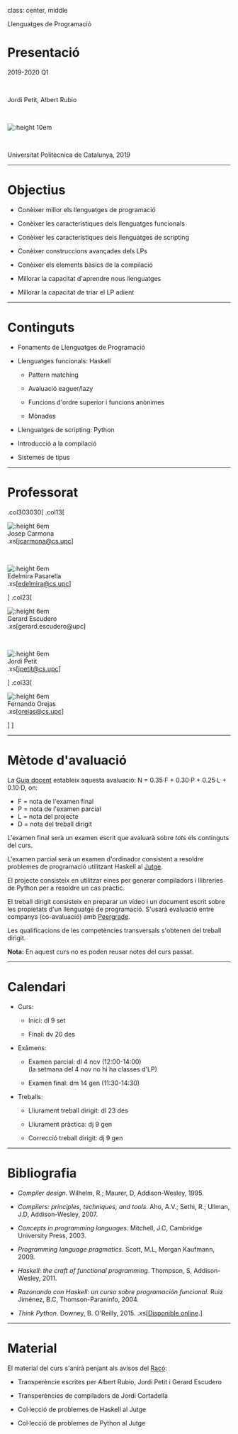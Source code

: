 
class: center, middle


Llenguatges de Programació

# Presentació

2019-2020 Q1

<br/>

Jordi Petit, Albert Rubio

<br/>

![:height 10em](img/hello-world.png)

<br/>

Universitat Politècnica de Catalunya, 2019



---

# Objectius



- Conèixer millor els llenguatges de programació

- Conèixer les característiques dels llenguatges funcionals

- Conèixer les característiques dels llenguatges de scripting

- Conèixer construccions avançades dels LPs

- Conèixer els elements bàsics de la compilació

- Millorar la capacitat d'aprendre nous llenguatges

- Millorar la capacitat de triar el LP adient


---

# Continguts

- Fonaments de Llenguatges de Programació

- Llenguatges funcionals: Haskell

  - Pattern matching

  - Avaluació eaguer/lazy

  - Funcions d'ordre superior i funcions anònimes

  - Mònades

- Llenguatges de scripting: Python

- Introducció a la compilació

- Sistemes de tipus


---

# Professorat


.col303030[
.col13[

![:height 6em](img/profes/jcarmona.png)
<br>
Josep Carmona
<br>
.xs[jcarmona@cs.upc]


<br>

![:height 6em](img/profes/edelmira.png)
<br>
Edelmira Pasarella
<br>
.xs[edelmira@cs.upc]


]
.col23[

![:height 6em](img/profes/gescudero.png)
<br>
Gerard Escudero
<br>
.xs[gerard.escudero@upc]


<br>

![:height 6em](img/profes/jpetit.png)
<br>
Jordi Petit
<br>
.xs[jpetit@cs.upc]


]
.col33[

![:height 6em](img/profes/forejas.png)
<br>
Fernando Orejas
<br>
.xs[orejas@cs.upc]



]
]




---

# Mètode d'avaluació

La [Guia docent](https://www.fib.upc.edu/ca/estudis/graus/grau-en-enginyeria-informatica/pla-destudis/assignatures/LP)
estableix aquesta avaluació: N = 0.35·F + 0.30·P + 0.25·L + 0.10·D,
on:

- F = nota de l'examen final
- P = nota de l'examen parcial
- L = nota del projecte
- D = nota del treball dirigit

L'examen final serà un examen escrit que avaluarà sobre *tots* els continguts
del curs.

L'examen parcial serà un examen d'ordinador consistent a resoldre problemes de
programació utilitzant Haskell al [Jutge](https://jutge.org).

El projecte consisteix en utilitzar eines per generar compiladors i llibreries
de Python per a resoldre un cas pràctic.

El treball dirigit consisteix en preparar un vídeo i un document escrit sobre
les propietats d'un llenguatge de programació. S'usarà
evaluació entre companys (co-avaluació) amb [Peergrade](https://www.peergrade.io).

Les qualificacions de les competències transversals s'obtenen del treball
dirigit.

**Nota:** En aquest curs no es poden reusar notes del curs passat.




---

# Calendari

- Curs:

    - Inici: dl 9 set

    - Final: dv 20 des

- Exàmens:

    - Examen parcial: dl 4 nov (12:00-14:00) <br>
    (la setmana del 4 nov no hi ha classes d'LP)

    - Examen final: dm 14 gen (11:30-14:30)

- Treballs:

    - Lliurament treball dirigit: dl 23 des

    - Lliurament pràctica: dj 9  gen

    - Correcció treball dirigit: dj 9 gen
---


# Bibliografia

- *Compiler design*. Wilhelm, R.; Maurer, D, Addison-Wesley, 1995.

- *Compilers: principles, techniques, and tools*. Aho, A.V.; Sethi, R.;
Ullman, J.D, Addison-Wesley, 2007.

- *Concepts in programming languages*. Mitchell, J.C, Cambridge University Press, 2003.

- *Programming language pragmatics*. Scott, M.L, Morgan Kaufmann, 2009.

- *Haskell: the craft of functional programming*. Thompson, S, Addison-Wesley, 2011.

- *Razonando con Haskell: un curso sobre programación funcional*. Ruiz Jiménez, B.C,
Thomson-Paraninfo, 2004.

- *Think Python*. Downey, B. O'Reilly, 2015. .xs[[Disponible online](https://greenteapress.com/wp/think-python-2e/).]


---

# Material

El material del curs s'anirà penjant als avisos del [Racó](https://raco.fib.upc.edu/home/assignatura?espai=270025):

- Transperèncie escrites per Albert Rubio, Jordi Petit i Gerard Escudero

- Transperències de compiladors de Jordi Cortadella

- Col·lecció de problemes de Haskell al Jutge

- Col·lecció de problemes de Python al Jutge



